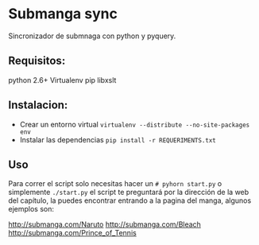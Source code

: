 Submanga sync
=============

Sincronizador de submnaga con python y pyquery.

Requisitos:
-----------

python 2.6+
Virtualenv
pip
libxslt

Instalacion:
------------

* Crear un entorno virtual
`virtualenv --distribute --no-site-packages env`
* Instalar las dependencias
`pip install -r REQUERIMENTS.txt`

Uso
---
Para correr el script solo necesitas hacer un `# pyhorn start.py` o simplemente 
`./start.py` el script te preguntará por la dirección de la web del capítulo, la
puedes encontrar entrando a la pagina del manga, algunos ejemplos son:

http://submanga.com/Naruto
http://submanga.com/Bleach
http://submanga.com/Prince_of_Tennis
